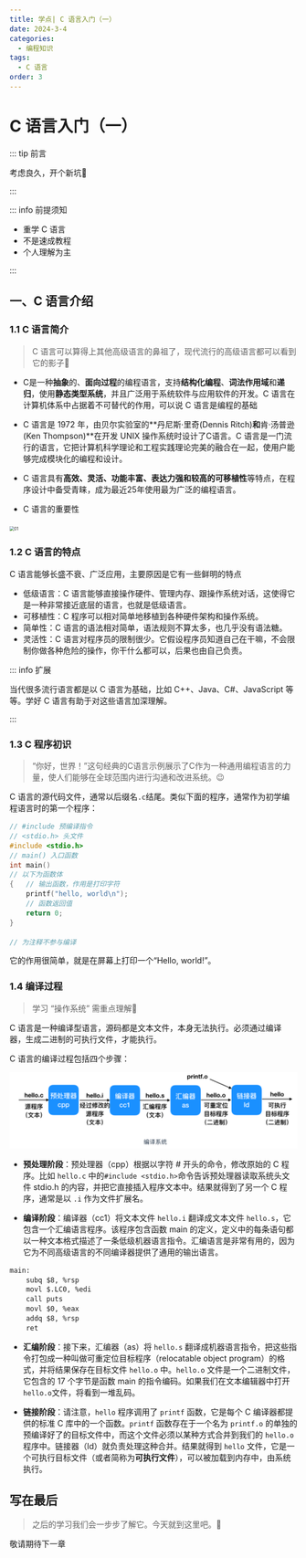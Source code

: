 ```yaml
---
title: 学点| C 语言入门（一）
date: 2024-3-4
categories: 
  - 编程知识
tags: 
  - C 语言
order: 3
---
```




# C 语言入门（一）

::: tip 前言

考虑良久，开个新坑🧐

:::



::: info 前提须知

- 重学 C 语言
- 不是速成教程
- 个人理解为主

:::

## 一、C 语言介绍

### 1.1 C 语言简介

> C 语言可以算得上其他高级语言的鼻祖了，现代流行的高级语言都可以看到它的影子🤔

- C是一种**抽象**的、**面向过程**的编程语言，支持**结构化编程**、**词法作用域**和**递归**，使用**静态类型系统**，并且广泛用于系统软件与应用软件的开发。C 语言在计算机体系中占据着不可替代的作用，可以说 C 语言是编程的基础



- C 语言是 1972 年，由贝尔实验室的**丹尼斯·里奇(Dennis Ritch)**和**肯·汤普逊(Ken Thompson)**在开发 UNIX 操作系统时设计了C语言。C 语言是一门流行的语言，它把计算机科学理论和工程实践理论完美的融合在一起，使用户能够完成模块化的编程和设计。



- C 语言具有**高效、灵活、功能丰富、表达力强和较高的可移植性**等特点，在程序设计中备受青睐，成为最近25年使用最为广泛的编程语言。



-  C 语言的重要性

<img src="https://s1.ax1x.com/2020/09/10/wG83gx.png" alt="01" border="0" style="zoom:50%;" >







### 1.2 C 语言的特点

C 语言能够长盛不衰、广泛应用，主要原因是它有一些鲜明的特点

- 低级语言：C 语言能够直接操作硬件、管理内存、跟操作系统对话，这使得它是一种非常接近底层的语言，也就是低级语言。
- 可移植性：C 程序可以相对简单地移植到各种硬件架构和操作系统。
- 简单性：C 语言的语法相对简单，语法规则不算太多，也几乎没有语法糖。
- 灵活性：C 语言对程序员的限制很少。它假设程序员知道自己在干嘛，不会限制你做各种危险的操作，你干什么都可以，后果也由自己负责。



::: info 扩展

当代很多流行语言都是以 C 语言为基础，比如 C++、Java、C#、JavaScript 等等。学好 C 语言有助于对这些语言加深理解。

:::



### 1.3 C 程序初识

> “你好，世界！”这句经典的C语言示例展示了C作为一种通用编程语言的力量，使人们能够在全球范围内进行沟通和改进系统。😉

C 语言的源代码文件，通常以后缀名`.c`结尾。类似下面的程序，通常作为初学编程语言时的第一个程序：

```c
// #include 预编译指令
// <stdio.h> 头文件
#include <stdio.h>
// main() 入口函数
int main()
// 以下为函数体
{   // 输出函数，作用是打印字符
    printf("hello, world\n");
    // 函数返回值
    return 0;
}

// 为注释不参与编译
```

它的作用很简单，就是在屏幕上打印一个“Hello, world!”。



### 1.4 编译过程

> 学习 “操作系统” 需重点理解🤔

C 语言是一种编译型语言，源码都是文本文件，本身无法执行。必须通过编译器，生成二进制的可执行文件，才能执行。

C 语言的编译过程包括四个步骤：

![编译过程](../img/c.png)

- **预处理阶段**：预处理器（cpp）根据以字符 # 开头的命令，修改原始的 C 程序。比如 `hello.c` 中的`#include <stdio.h>`命令告诉预处理器读取系统头文件 stdio.h 的内容，并把它直接插入程序文本中。结果就得到了另一个 C 程序，通常是以 `.i` 作为文件扩展名。



- **编译阶段**：编译器（cc1）将文本文件 `hello.i` 翻译成文本文件 `hello.s`，它包含一个汇编语言程序。该程序包含函数 main 的定义，定义中的每条语句都以一种文本格式描述了一条低级机器语言指令。汇编语言是非常有用的，因为它为不同高级语言的不同编译器提供了通用的输出语言。

```txt
main:
    subq $8, %rsp
    movl $.LC0, %edi
    call puts
    movl $0, %eax
    addq $8, %rsp
    ret
```



- **汇编阶段**：接下来，汇编器（as）将 `hello.s` 翻译成机器语言指令，把这些指令打包成一种叫做可重定位目标程序（relocatable object program）的格式，并将结果保存在目标文件 `hello.o` 中。`hello.o` 文件是一个二进制文件，它包含的 17 个字节是函数 main 的指令编码。如果我们在文本编辑器中打开 `hello.o`文件，将看到一堆乱码。



- **链接阶段**：请注意，`hello` 程序调用了 `printf` 函数，它是每个 C 编译器都提供的标准 C 库中的一个函数。`printf` 函数存在于一个名为 `printf.o` 的单独的预编译好了的目标文件中，而这个文件必须以某种方式合并到我们的 `hello.o` 程序中。链接器（ld）就负责处理这种合并。结果就得到 `hello` 文件，它是一个可执行目标文件（或者简称为**可执行文件**），可以被加载到内存中，由系统执行。





## 写在最后

> 之后的学习我们会一步步了解它。今天就到这里吧。🤪

敬请期待下一章

